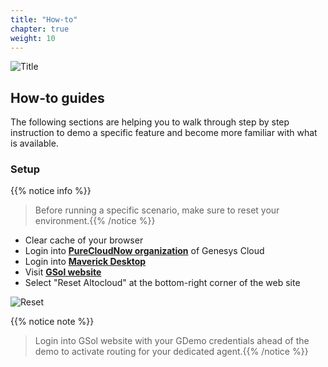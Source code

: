 ```yaml
---
title: "How-to"
chapter: true
weight: 10
---
```


![Title](/images/Introduction.PNG)


## How-to guides

The following sections are helping you to walk through step by step instruction to demo a specific feature and become more familiar with what is available.

### Setup

{{% notice info %}}
 > Before running a specific scenario, make sure to reset your environment.{{% /notice %}}

- Clear cache of your browser
- Login into **[PureCloudNow organization](https://login.mypurecloud.com/#/authenticate-adv/org/purecloudnow)** of Genesys Cloud
- Login into **[Maverick Desktop](https://apps.mypurecloud.com/digital-desktop/#/work)**
- Visit **[GSol website](https://gsolgc.demo.genesys.com/)**
- Select "Reset Altocloud" at the bottom-right corner of the web site

 ![Reset](/images/gsol-gpe-reset-altocloud.png)

{{% notice note %}}
 > Login into GSol website with your GDemo credentials ahead of the demo to activate routing for your dedicated agent.{{% /notice %}}

